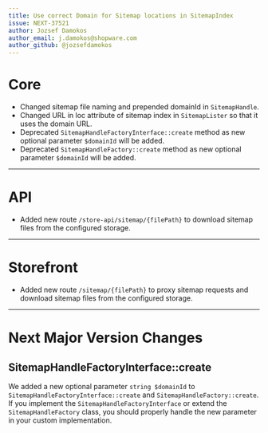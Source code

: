 ```yaml
---
title: Use correct Domain for Sitemap locations in SitemapIndex
issue: NEXT-37521
author: Jozsef Damokos
author_email: j.damokos@shopware.com
author_github: @jozsefdamokos
---
```

# Core
* Changed sitemap file naming and prepended domainId in `SitemapHandle`.
* Changed URL in loc attribute of sitemap index in `SitemapLister` so that it uses the domain URL.
* Deprecated `SitemapHandleFactoryInterface::create` method as new optional parameter `$domainId` will be added.
* Deprecated `SitemapHandleFactory::create` method as new optional parameter `$domainId` will be added.
___
# API
* Added new route `/store-api/sitemap/{filePath}` to download sitemap files from the configured storage.
___
# Storefront
* Added new route `/sitemap/{filePath}` to proxy sitemap requests and download sitemap files from the configured storage.
___
# Next Major Version Changes
## SitemapHandleFactoryInterface::create

We added a new optional parameter `string $domainId` to `SitemapHandleFactoryInterface::create` and `SitemapHandleFactory::create`.
If you implement the `SitemapHandleFactoryInterface` or extend the `SitemapHandleFactory` class, you should properly handle the new parameter in your custom implementation.
